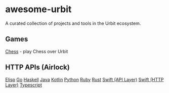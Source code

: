 # awesome-urbit
A curated collection of projects and tools in the Urbit ecosystem.

## Games

[Chess](https://sr.ht/~ray/urbit-chess) - play Chess over Urbit

## HTTP APIs (Airlock)

[Elisp](https://github.com/clonex10100/urbit-api.el)
[Go](https://github.com/cmarcelo/go-urbit)
[Haskell](https://github.com/bsima/haskell-urbit-api)
[Java](https://github.com/ynx0/airlock)
[Kotlin](https://github.com/gilletteonmeheleparim/urbit_http_api)
[Python](https://github.com/baudtack/urlock-py)
[Ruby](https://github.com/Zaxonomy/urbit-ruby)
[Rust](https://github.com/robkorn/rust-urbit-http-api)
[Swift (API Layer)](https://github.com/dclelland/UrsusAPI)
[Swift (HTTP Layer)](http://github.com/dclelland/UrsusHTTP)
[Typescript](https://github.com/tylershuster/urbit)
